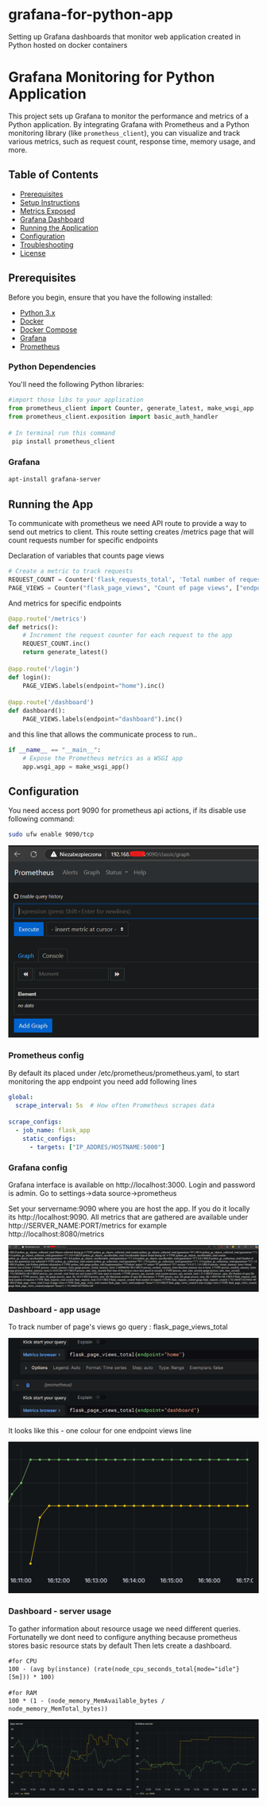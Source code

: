 # grafana-for-python-app
Setting up Grafana dashboards that monitor web application created in Python hosted on docker containers

# Grafana Monitoring for Python Application

This project sets up Grafana to monitor the performance and metrics of a Python application. By integrating Grafana with Prometheus and a Python monitoring library (like `prometheus_client`), you can visualize and track various metrics, such as request count, response time, memory usage, and more.

## Table of Contents

- [Prerequisites](#prerequisites)
- [Setup Instructions](#setup-instructions)
- [Metrics Exposed](#metrics-exposed)
- [Grafana Dashboard](#grafana-dashboard)
- [Running the Application](#running-the-application)
- [Configuration](#configuration)
- [Troubleshooting](#troubleshooting)
- [License](#license)

## Prerequisites

Before you begin, ensure that you have the following installed:

- [Python 3.x](https://www.python.org/downloads/)
- [Docker](https://www.docker.com/get-started)
- [Docker Compose](https://docs.docker.com/compose/)
- [Grafana](https://grafana.com/grafana/download)
- [Prometheus](https://prometheus.io/docs/prometheus/latest/installation/)

### Python Dependencies

You'll need the following Python libraries:

```python
#import those libs to your application
from prometheus_client import Counter, generate_latest, make_wsgi_app
from prometheus_client.exposition import basic_auth_handler

# In terminal run this command
 pip install prometheus_client
```

### Grafana

```bash
apt-install grafana-server
```

## Running the App

To communicate with prometheus we need API route to provide a way to send out metrics to client. 
This route setting creates /metrics page that will count requests number for specific endpoints

Declaration of variables that counts page views

```python
# Create a metric to track requests
REQUEST_COUNT = Counter('flask_requests_total', 'Total number of requests')
PAGE_VIEWS = Counter("flask_page_views", "Count of page views", ["endpoint"])
```

And metrics for specific endpoints

```python
@app.route('/metrics')
def metrics():
    # Increment the request counter for each request to the app
    REQUEST_COUNT.inc()
    return generate_latest()

@app.route('/login')
def login():
    PAGE_VIEWS.labels(endpoint="home").inc()

@app.route('/dashboard')
def dashboard():
    PAGE_VIEWS.labels(endpoint="dashboard").inc()
```

and this line that allows the communicate process to run..

```python
if __name__ == "__main__":
    # Expose the Prometheus metrics as a WSGI app
    app.wsgi_app = make_wsgi_app()
```


## Configuration 

You need access port 9090 for prometheus api actions, if its disable use following command:

```bash
sudo ufw enable 9090/tcp
```

![Alt text](images/9090view.png)



### Prometheus config

By default its placed under /etc/prometheus/prometheus.yaml, to start monitoring the app endpoint you need add following lines

```yaml
global:
  scrape_interval: 5s  # How often Prometheus scrapes data

scrape_configs:
  - job_name: flask_app
    static_configs:
      - targets: ["IP_ADDRES/HOSTNAME:5000"]
```



### Grafana config

Grafana interface is available on http://localhost:3000. Login and password is admin. Go to settings->data source->prometheus

Set your servername:9090 where you are host the app. If you do it locally its http://localhost:9090.
All metrics that are gathered are available under http://SERVER_NAME:PORT/metrics for example http://localhost:8080/metrics

![Alt text](images/grafana_metrics.png)

### Dashboard - app usage

To track number of page's views go query : flask_page_views_total

![Alt text](images/metrics_code.png)




It looks like this - one colour for one endpoint views line

![Alt text](images/dash_graph.png)


### Dashboard - server usage

To gather information about resource usage we need different queries. Fortunatelly we dont need to configure anything because prometheus stores basic resource stats by default
Then lets create a dashboard.

```pomQL
#for CPU
100 - (avg by(instance) (rate(node_cpu_seconds_total{mode="idle"}[5m])) * 100)

#for RAM
100 * (1 - (node_memory_MemAvailable_bytes / node_memory_MemTotal_bytes))
```

![Alt text](images/cpu_graph.png)





